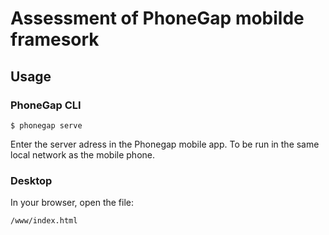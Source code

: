 # Assessment of PhoneGap mobilde framesork

## Usage

### PhoneGap CLI

    $ phonegap serve

Enter the server adress in the Phonegap mobile app. 
To be run in the same local network as the mobile phone.

### Desktop

In your browser, open the file:

    /www/index.html

